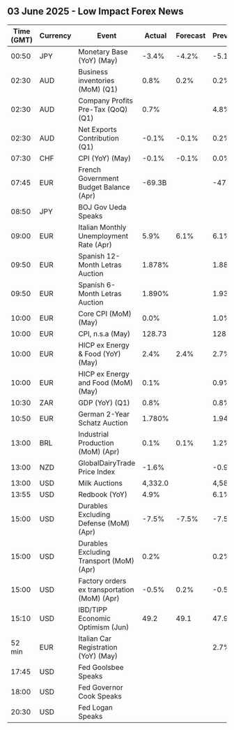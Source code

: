 ## 03 June 2025 - Low Impact Forex News

| Time (GMT) | Currency | Event | Actual | Forecast | Previous |
|------|----------|-------|--------|----------|----------|
| 00:50 | JPY | Monetary Base (YoY) (May) | -3.4% | -4.2% | -5.1% |
| 02:30 | AUD | Business inventories (MoM) (Q1) | 0.8% | 0.2% | 0.2% |
| 02:30 | AUD | Company Profits Pre-Tax (QoQ) (Q1) | 0.7% |  | 4.8% |
| 02:30 | AUD | Net Exports Contribution (Q1) | -0.1% | -0.1% | 0.2% |
| 07:30 | CHF | CPI (YoY) (May) | -0.1% | -0.1% | 0.0% |
| 07:45 | EUR | French Government Budget Balance (Apr) | -69.3B |  | -47.0B |
| 08:50 | JPY | BOJ Gov Ueda Speaks |  |  |  |
| 09:00 | EUR | Italian Monthly Unemployment Rate (Apr) | 5.9% | 6.1% | 6.1% |
| 09:50 | EUR | Spanish 12-Month Letras Auction | 1.878% |  | 1.886% |
| 09:50 | EUR | Spanish 6-Month Letras Auction | 1.890% |  | 1.937% |
| 10:00 | EUR | Core CPI (MoM) (May) | 0.0% |  | 1.0% |
| 10:00 | EUR | CPI, n.s.a (May) | 128.73 |  | 128.77 |
| 10:00 | EUR | HICP ex Energy & Food (YoY) (May) | 2.4% | 2.4% | 2.7% |
| 10:00 | EUR | HICP ex Energy and Food (MoM) (May) | 0.1% |  | 0.9% |
| 10:30 | ZAR | GDP (YoY) (Q1) | 0.8% |  | 0.8% |
| 10:50 | EUR | German 2-Year Schatz Auction | 1.780% |  | 1.940% |
| 13:00 | BRL | Industrial Production (MoM) (Apr) | 0.1% | 0.1% | 1.2% |
| 13:00 | NZD | GlobalDairyTrade Price Index | -1.6% |  | -0.9% |
| 13:00 | USD | Milk Auctions | 4,332.0 |  | 4,589.0 |
| 13:55 | USD | Redbook (YoY) | 4.9% |  | 6.1% |
| 15:00 | USD | Durables Excluding Defense (MoM) (Apr) | -7.5% | -7.5% | -7.5% |
| 15:00 | USD | Durables Excluding Transport (MoM) (Apr) | 0.2% |  | 0.2% |
| 15:00 | USD | Factory orders ex transportation (MoM) (Apr) | -0.5% | 0.2% | -0.5% |
| 15:10 | USD | IBD/TIPP Economic Optimism (Jun) | 49.2 | 49.1 | 47.9 |
| 52 min | EUR | Italian Car Registration (YoY) (May) |  |  | 2.7% |
| 17:45 | USD | Fed Goolsbee Speaks |  |  |  |
| 18:00 | USD | Fed Governor Cook Speaks |  |  |  |
| 20:30 | USD | Fed Logan Speaks |  |  |  |
